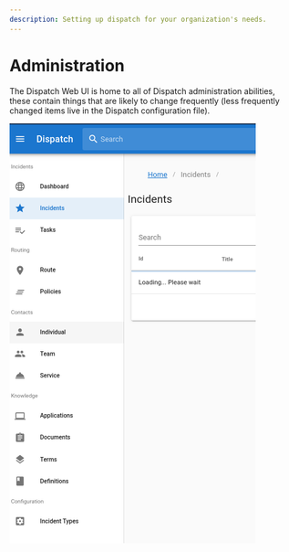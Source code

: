 ```yaml
---
description: Setting up dispatch for your organization's needs.
---
```


# Administration

The Dispatch Web UI is home to all of Dispatch administration abilities, these contain things that are likely to change frequently \(less frequently changed items live in the Dispatch configuration file\).

![](../../.gitbook/assets/admin-ui-admin%20%281%29.png)

